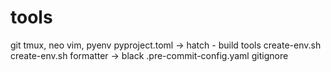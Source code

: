 # tools

git
tmux, neo vim, pyenv 
pyproject.toml -> hatch - build tools
create-env.sh
create-env.sh
formatter -> black
.pre-commit-config.yaml
gitignore
